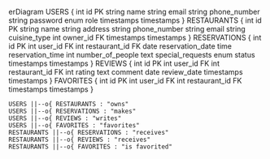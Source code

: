 erDiagram
    USERS {
        int id PK
        string name
        string email
        string phone_number
        string password
        enum role
        timestamps timestamps
    }
    RESTAURANTS {
        int id PK
        string name
        string address
        string phone_number
        string email
        string cuisine_type
        int owner_id FK
        timestamps timestamps
    }
    RESERVATIONS {
        int id PK
        int user_id FK
        int restaurant_id FK
        date reservation_date
        time reservation_time
        int number_of_people
        text special_requests
        enum status
        timestamps timestamps
    }
    REVIEWS {
        int id PK
        int user_id FK
        int restaurant_id FK
        int rating
        text comment
        date review_date
        timestamps timestamps
    }
    FAVORITES {
        int id PK
        int user_id FK
        int restaurant_id FK
        timestamps timestamps
    }

    USERS ||--o{ RESTAURANTS : "owns"
    USERS ||--o{ RESERVATIONS : "makes"
    USERS ||--o{ REVIEWS : "writes"
    USERS ||--o{ FAVORITES : "favorites"
    RESTAURANTS ||--o{ RESERVATIONS : "receives"
    RESTAURANTS ||--o{ REVIEWS : "receives"
    RESTAURANTS ||--o{ FAVORITES : "is favorited"